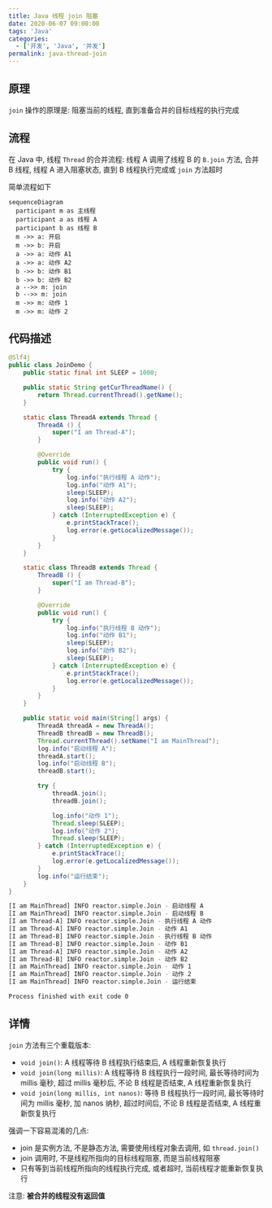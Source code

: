 ```yaml
---
title: Java 线程 join 阻塞
date: 2020-06-07 09:00:00
tags: 'Java'
categories:
  - ['开发', 'Java', '并发']
permalink: java-thread-join
---
```


## 原理

`join` 操作的原理是: 阻塞当前的线程, 直到准备合并的目标线程的执行完成

## 流程

在 Java 中, 线程 `Thread` 的合并流程: 线程 A 调用了线程 B 的 `B.join` 方法, 合并 B 线程, 线程 A 进入阻塞状态, 直到 B 线程执行完成或 `join` 方法超时

简单流程如下

```mermaid
sequenceDiagram
  participant m as 主线程
  participant a as 线程 A
  participant b as 线程 B
  m ->> a: 开启
  m ->> b: 开启
  a ->> a: 动作 A1
  a ->> a: 动作 A2
  b ->> b: 动作 B1
  b ->> b: 动作 B2
  a -->> m: join
  b -->> m: join
  m ->> m: 动作 1
  m ->> m: 动作 2
```

<!-- more -->

## 代码描述

```java
@Slf4j
public class JoinDemo {
    public static final int SLEEP = 1000;

    public static String getCurThreadName() {
        return Thread.currentThread().getName();
    }

    static class ThreadA extends Thread {
        ThreadA () {
            super("I am Thread-A");
        }

        @Override
        public void run() {
            try {
                log.info("执行线程 A 动作");
                log.info("动作 A1");
                sleep(SLEEP);
                log.info("动作 A2");
                sleep(SLEEP);
            } catch (InterruptedException e) {
                e.printStackTrace();
                log.error(e.getLocalizedMessage());
            }
        }
    }

    static class ThreadB extends Thread {
        ThreadB () {
            super("I am Thread-B");
        }

        @Override
        public void run() {
            try {
                log.info("执行线程 B 动作");
                log.info("动作 B1");
                sleep(SLEEP);
                log.info("动作 B2");
                sleep(SLEEP);
            } catch (InterruptedException e) {
                e.printStackTrace();
                log.error(e.getLocalizedMessage());
            }
        }
    }

    public static void main(String[] args) {
        ThreadA threadA = new ThreadA();
        ThreadB threadB = new ThreadB();
        Thread.currentThread().setName("I am MainThread");
        log.info("启动线程 A");
        threadA.start();
        log.info("启动线程 B");
        threadB.start();

        try {
            threadA.join();
            threadB.join();

            log.info("动作 1");
            Thread.sleep(SLEEP);
            log.info("动作 2");
            Thread.sleep(SLEEP);
        } catch (InterruptedException e) {
            e.printStackTrace();
            log.error(e.getLocalizedMessage());
        }
        log.info("运行结束");
    }
}
```

```sh
[I am MainThread] INFO reactor.simple.Join - 启动线程 A
[I am MainThread] INFO reactor.simple.Join - 启动线程 B
[I am Thread-A] INFO reactor.simple.Join - 执行线程 A 动作
[I am Thread-A] INFO reactor.simple.Join - 动作 A1
[I am Thread-B] INFO reactor.simple.Join - 执行线程 B 动作
[I am Thread-B] INFO reactor.simple.Join - 动作 B1
[I am Thread-A] INFO reactor.simple.Join - 动作 A2
[I am Thread-B] INFO reactor.simple.Join - 动作 B2
[I am MainThread] INFO reactor.simple.Join - 动作 1
[I am MainThread] INFO reactor.simple.Join - 动作 2
[I am MainThread] INFO reactor.simple.Join - 运行结束

Process finished with exit code 0
```

## 详情

`join` 方法有三个重载版本:

- `void join()`: A 线程等待 B 线程执行结束后, A 线程重新恢复执行
- `void join(long millis)`: A 线程等待 B 线程执行一段时间, 最长等待时间为 millis 毫秒, 超过 millis 毫秒后, 不论 B 线程是否结束, A 线程重新恢复执行
- `void join(long millis, int nanos)`: 等待 B 线程执行一段时间, 最长等待时间为 millis 毫秒, 加 nanos 纳秒, 超过时间后, 不论 B 线程是否结束, A 线程重新恢复执行

强调一下容易混淆的几点:

- join 是实例方法, 不是静态方法, 需要使用线程对象去调用, 如 `thread.join()`
- join 调用时, 不是线程所指向的目标线程阻塞, 而是当前线程阻塞
- 只有等到当前线程所指向的线程执行完成, 或者超时, 当前线程才能重新恢复执行

注意: **被合并的线程没有返回值**

